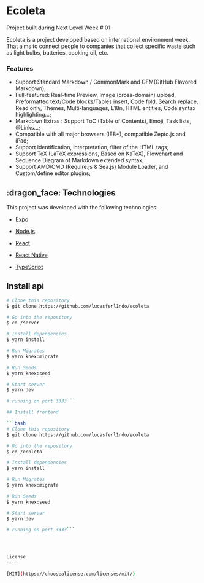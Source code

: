 # Ecoleta



Project built during Next Level Week # 01

Ecoleta is a project developed based on international environment week.
That aims to connect people to companies that collect specific waste such as light bulbs, batteries, cooking oil, etc.




### Features

- Support Standard Markdown / CommonMark and GFM(GitHub Flavored Markdown);
- Full-featured: Real-time Preview, Image (cross-domain) upload, Preformatted text/Code blocks/Tables insert, Code fold, Search replace, Read only, Themes, Multi-languages, L18n, HTML entities, Code syntax highlighting...;
- Markdown Extras : Support ToC (Table of Contents), Emoji, Task lists, @Links...;
- Compatible with all major browsers (IE8+), compatible Zepto.js and iPad;
- Support identification, interpretation, fliter of the HTML tags;
- Support TeX (LaTeX expressions, Based on KaTeX), Flowchart and Sequence Diagram of Markdown extended syntax;
- Support AMD/CMD (Require.js & Sea.js) Module Loader, and Custom/define editor plugins;


<h2>:dragon_face:
 Technologies </h2>

This project was developed with the following technologies:

- [Expo](https://pages.github.com/)

- [Node.js](https://nodejs.org/en/)

- [React](https://reactjs.org/)

- [React Native](https://reactnative.dev/)

- [TypeScript](https://www.typescriptlang.org/)

## Install api

```bash
# Clone this repository
$ git clone https://github.com/lucasferl1ndo/ecoleta

# Go into the repository
$ cd /server

# Install dependencies
$ yarn install

# Run Migrates
$ yarn knex:migrate

# Run Seeds
$ yarn knex:seed

# Start server
$ yarn dev

# running on port 3333```

## Install frontend

```bash
# Clone this repository
$ git clone https://github.com/lucasferl1ndo/ecoleta

# Go into the repository
$ cd /ecoleta

# Install dependencies
$ yarn install

# Run Migrates
$ yarn knex:migrate

# Run Seeds
$ yarn knex:seed

# Start server
$ yarn dev

# running on port 3333```




License
----

[MIT](https://choosealicense.com/licenses/mit/)
